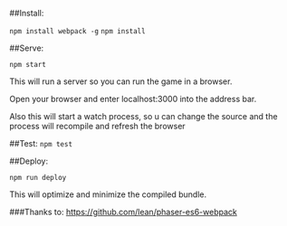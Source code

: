 ##Install:

```npm install webpack -g```
```npm install```

##Serve:

```npm start```

This will run a server so you can run the game in a browser.

Open your browser and enter localhost:3000 into the address bar.

Also this will start a watch process, so u can change the source and the process will recompile and refresh the browser

##Test:
```npm test```

##Deploy:

```npm run deploy```

This will optimize and minimize the compiled bundle.


###Thanks to:
https://github.com/lean/phaser-es6-webpack
